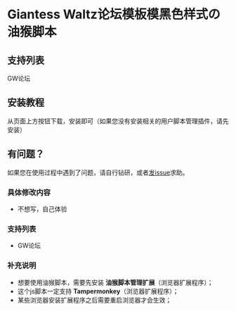 # Giantess Waltz论坛模板模黑色样式の油猴脚本

## 支持列表
GW论坛

## 安装教程
从页面上方按钮下载，安装即可（如果您没有安装相关的用户脚本管理插件，请先安装）

## 有问题？

如果您在使用过程中遇到了问题，请自行钻研，或者[发issue](https://github.com/CMSSserver/GW_Black/issues)求助。

### 具体修改内容
* 不想写，自己体验

### 支持列表
* GW论坛

### 补充说明
* 想要使用油猴脚本，需要先安装 **油猴脚本管理扩展**（浏览器扩展程序）；
* 这个js脚本一定支持 **Tampermonkey**（浏览器扩展程序）；
* 某些浏览器安装扩展程序之后需要重启浏览器才会生效；
